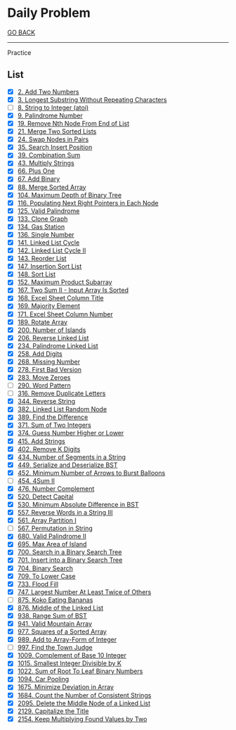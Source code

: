 # Daily Problem

[GO BACK](../README.md)

___

Practice

## List

* [x] [2. Add Two Numbers](./2_Add-Two-Numbers/README.md)
* [x] [3. Longest Substring Without Repeating Characters](./3_Longest-Substring-Without-Repeating-Characters/README.md)
* [ ] [8. String to Integer (atoi)](./8_String-to-Integer-atoi/README.md)
* [x] [9. Palindrome Number](./9_Palindrome-Number/README.md)
* [x] [19. Remove Nth Node From End of List](./19_Remove-Nth-Node-From-End-of-List/README.md)
* [x] [21. Merge Two Sorted Lists](./21_Merge-Two-Sorted-Lists/README.md)
* [x] [24. Swap Nodes in Pairs](./24_Swap-Nodes-in-Pairs/README.md)
* [x] [35. Search Insert Position](./35_Search-Insert-Position/README.md)
* [x] [39. Combination Sum](./39_Combination-Sum/README.md)
* [x] [43. Multiply Strings](./43_Multiply-Strings/43_multiply-strings.cpp)
* [x] [66. Plus One](./66_Plus-One/README.md)
* [x] [67. Add Binary](./67_Add-Binary/README.md)
* [x] [88. Merge Sorted Array](./88_Merge-Sorted-Array/README.md)
* [x] [104. Maximum Depth of Binary Tree](./104_Maximum-Depth-of-Binary-Tree/README.md)
* [x] [116. Populating Next Right Pointers in Each Node](./116_Populating-Next-Right-Pointers-in-Each-Node/README.md)
* [x] [125. Valid Palindrome](./125_Valid-Palindrome/README.md)
* [x] [133. Clone Graph](./133_Clone-Graph/README.md)
* [x] [134. Gas Station](./134_Gas-Station/README.md)
* [x] [136. Single Number](./136_Single-Number/README.md)
* [x] [141. Linked List Cycle](./141_linked-list-cycle/README.md)
* [x] [142. Linked List Cycle II](./142_linked-list-cycle-II/README.md)
* [x] [143. Reorder List](./143_Reorder-List/README.md)
* [x] [147. Insertion Sort List](./147_Insertion-Sort-List/README.md)
* [x] [148. Sort List](./148_Sort-List/README.md)
* [x] [152. Maximum Product Subarray](./152_Maximum-Product-Subarray/README.md)
* [x] [167. Two Sum II - Input Array Is Sorted](167_Two-Sum-II-Input/README.md)
* [x] [168. Excel Sheet Column Title](./168_Excel-Sheet-Column-Title/README.md)
* [x] [169. Majority Element](169_Majority-Element/README.md)
* [x] [171. Excel Sheet Column Number](./171_Excel-Sheet-Column-Number/README.md)
* [x] [189. Rotate Array](./189_Rotate-Array/README.md)
* [x] [200. Number of Islands](./200_Number-of-Islands/README.md)
* [x] [206. Reverse Linked List](./206_Reverse-Linked-List/README.md)
* [x] [234. Palindrome Linked List](./234_Palindrome-Linked-List/README.md)
* [x] [258. Add Digits](./258_Add-Digits/README.md)
* [x] [268. Missing Number](268_Missing-Number/README.md)
* [x] [278. First Bad Version](./278_First-Bad-Version/README.md)
* [x] [283. Move Zeroes](./283_Move-Zeroes/README.md)
* [ ] [290. Word Pattern](./290_Word-Pattern/README.md)
* [ ] [316. Remove Duplicate Letters](./316_Remove-Duplicate-Letters/README.md)
* [x] [344. Reverse String](./344_Reverse-String/README.md)
* [x] [382. Linked List Random Node](./382_Linked-List-Random-Node/README.md)
* [x] [389. Find the Difference](389_Find-the-Difference/README.md)
* [x] [371. Sum of Two Integers](./371_Sum-of-Two-Integers/README.md)
* [x] [374. Guess Number Higher or Lower](./374_Guess-Number-Higher-or-Lower/README.md)
* [x] [415. Add Strings](./415_Add-Strings/README.md)
* [x] [402. Remove K Digits](./402_Remove-K-Digits/README.md)
* [x] [434. Number of Segments in a String](./434_Number-of-Segments-in-a-String/README.md)
* [x] [449. Serialize and Deserialize BST](./449_Serialize-and-Deserialize-BST/README.md)
* [x] [452. Minimum Number of Arrows to Burst Balloons](./452_Minimum-Number-of-Arrows-to-Burst-Balloons/README.md)
* [ ] [454. 4Sum II](454_4Sum-II/README.md)
* [x] [476. Number Complement](./476_Number-Complement/README.md)
* [x] [520. Detect Capital](./520_Detect-Capital/README.md)
* [x] [530. Minimum Absolute Difference in BST](./530_Minimum-Absolute-Difference-in-BST/README.md)
* [x] [557. Reverse Words in a String III](557_Reverse-Words-in-a-String-III/README.md)
* [x] [561. Array Partition I](./561_Array-Partition-I/README.md)
* [ ] [567. Permutation in String](./567_Permutation-in-String/README.md)
* [x] [680. Valid Palindrome II](680_Valid-Palindrome-II/README.md)
* [x] [695. Max Area of Island](./695_Max-Area-of-Island/README.md)
* [x] [700. Search in a Binary Search Tree](./700_Search-in-a-Binary-Search-Tree/README.md)
* [x] [701. Insert into a Binary Search Tree](./701_Insert-Into-a-Binary-Search-Tree/README.md)
* [x] [704. Binary Search](./704_Binary-Search/README.md)
* [x] [709. To Lower Case](./709_To-Lower-Case/README.md)
* [x] [733. Flood Fill](./733_Flood-Fill/README.md)
* [x] [747. Largest Number At Least Twice of Others](./747_Largest-Number-At-Least-Twice-of-Others/README.md)
* [ ] [875. Koko Eating Bananas](./875_Koko-Eating-Bananas/README.md)
* [x] [876. Middle of the Linked List](./876_Middle-Of-The-Linked-List/README.md)
* [x] [938. Range Sum of BST](./938_Range-Sum-of-BST/README.md)
* [x] [941. Valid Mountain Array](./941_Valid-Mountain-Array/README.md)
* [x] [977. Squares of a Sorted Array](./977_Squares-of-a-Sorted-Array/README.md)
* [x] [989. Add to Array-Form of Integer](./989_Add-to-Array-Form-of-Integer/README.md)
* [ ] [997. Find the Town Judge](./997_Find-the-Town-Judge/README.md)
* [x] [1009. Complement of Base 10 Integer](./1009_Complement-of-Base-10-Integer/README.md)
* [x] [1015. Smallest Integer Divisible by K](./1015_Smallest-Integer-Divisible-by-K/README.md)
* [x] [1022. Sum of Root To Leaf Binary Numbers](./1022_Sum-of-Root-To-Leaf-Binary-Numbers/README.md)
* [x] [1094. Car Pooling](./1094_Car-Pooling/README.md)
* [x] [1675. Minimize Deviation in Array](./1675_Minimize-Deviation-in-Array/README.md)
* [x] [1684. Count the Number of Consistent Strings](./1684_Count-the-Number-of-Consistent-Strings/README.md)
* [x] [2095. Delete the Middle Node of a Linked List](2095_Delete-The-Middle-Node-Of-A-Linked-List/README.md)
* [x] [2129. Capitalize the Title](2129_Capitalize-the-Title/README.md)
* [x] [2154. Keep Multiplying Found Values by Two](2154_Keep-Multiplying-Found-Values-by-Two/README.md)
